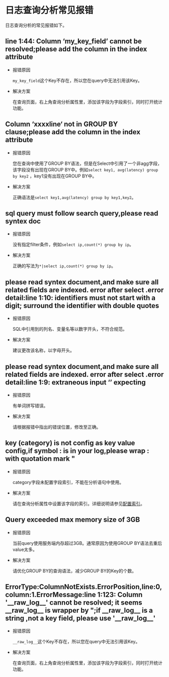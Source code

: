 # 日志查询分析常见报错

日志查询分析的常见报错如下。

## line 1:44: Column ‘my\_key\_field’ cannot be resolved;please add the column in the index attribute

-   报错原因

    `my_key_field`这个Key不存在，所以您在query中无法引用该Key。

-   解决方案

    在查询页面，右上角查询分析属性里，添加该字段为字段索引，同时打开统计功能。


## Column ‘xxxxline‘ not in GROUP BY clause;please add the column in the index attribute

-   报错原因

    您在查询中使用了GROUP BY语法，但是在Select中引用了一个非agg字段，该字段没有出现在GROUP BY中。例如`select key1, avg(latency) group by key2` ，key1没有出现在GROUP BY中。

-   解决方案

    正确语法是`select key1,avg(latency) group by key1,key2`。


## sql query must follow search query,please read syntex doc

-   报错原因

    没有指定filter条件，例如`select ip,count(*) group by ip`。

-   解决方案

    正确的写法为`*|select ip,count(*) group by ip`。


## please read syntex document,and make sure all related fields are indexed. error after select .error detail:line 1:10: identifiers must not start with a digit; surround the identifier with double quotes

-   报错原因

    SQL中引用到的列名、变量名等以数字开头，不符合规范。

-   解决方案

    建议更改该名称，以字母开头。


## please read syntex document,and make sure all related fields are indexed. error after select .error detail:line 1:9: extraneous input ‘’ expecting

-   报错原因

    有单词拼写错误。

-   解决方案

    请根据报错中指出的错误位置，修改至正确。


## key \(category\) is not config as key value config,if symbol : is in your log,please wrap : with quotation mark "

-   报错原因

    category字段未配置字段索引，不能在分析语句中使用。

-   解决方案

    请在查询分析属性中设置该字段的索引。详细说明请参见[配置索引](/cn.zh-CN/查询与分析/配置索引.md)。


## Query exceeded max memory size of 3GB

-   报错原因

    当前query使用服务端内存超过3GB。通常原因为使用GROUP BY语法去重后value太多。

-   解决方案

    请优化GROUP BY的查询语法，减少GROUP BY的Key的个数。


## ErrorType:ColumnNotExists.ErrorPosition,line:0,column:1.ErrorMessage:line 1:123: Column '\_\_raw\_log\_\_' cannot be resolved; it seems \_\_raw\_log\_\_ is wrapper by ";if \_\_raw\_log\_\_ is a string ,not a key field, please use '\_\_raw\_log\_\_'

-   报错原因

    `__raw_log__`这个Key不存在，所以您在query中无法引用该Key。

-   解决方案

    在查询页面，右上角查询分析属性里，添加该字段为字段索引，同时打开统计功能。


